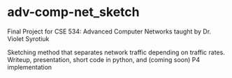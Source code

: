 # adv-comp-net_sketch
Final Project for CSE 534: Advanced Computer Networks taught by Dr. Violet Syrotiuk

Sketching method that separates network traffic depending on traffic rates.  Writeup, presentation, short code in python, and (coming soon) P4 implementation
